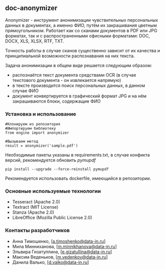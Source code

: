 ## doc-anonymizer

Anonymizer - инструмент анонимизации чувствительных персональных данных в документах, а именно ФИО, путём их закрашивания цветным прямоугольником.
Работает как со сканами документов в PDF или JPG форматах, так и с распространенными офисными форматами: DOC, DOCX, XLS, XLSX, RTF, TXT.

Точность работы в случае сканов существенно зависит от их качества и принципиальной возможности распознавания на них текста.

Задача анонимизации в общем виде решается следующим образом:
* распознаётся текст документа средствами OCR (в случае текстового документа - он извлекается напрямую)
* в тексте производится поиск персональных данных, в данном случае ФИО
* документ конвертируется в графический формат JPG и на нём закрашиваются блоки, содержащие ФИО


### Установка и использование

```shell
#Клонируем из репозитория
#Импортируем библиотеку
from engine import anonymizer

#Вызываем метод
result = anonymizer('sample.pdf')
```

Необходимые пакеты указаны в requirements.txt, в случае конфикта версий, рекомендуется обновить *pymupdf*
```shell
pip install --upgrade --force-reinstall pymupdf
```
Рекомендуется использовать dockerfile, имеющийся в репозитории.

### Основные используемые технологии

* Tesseract (Apache 2.0)
* Textract (MIT License)
* Stanza (Apache 2.0)
* LibreOffice (Mozilla Public License 2.0)


### Контакты разработчиков


* Анна Тимошенко, [a.timoshenko@data-in.ru]
* Мила Минниханова, [m.minnikhanova@data-in.ru]
* Эльвира Гизатуллина, [e.gizatullina@data-in.ru]
* Максим Веденьков, [m.vedenkov@data-in.ru]
* Данила Валько, [d.valko@data-in.ru]


